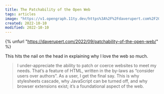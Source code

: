 ```yaml
---
title: The Patchability of the Open Web
tags: articles
image: "https://v1.opengraph.11ty.dev/https%3A%2F%2Fdaverupert.com%2F2022%2F09%2Fpatchability-of-the-open-web%2F/onerror/"
created: 2022-10-10
modified: 2022-10-10
---
```


{% unfurl "https://daverupert.com/2022/09/patchability-of-the-open-web/" %}

This hits the nail on the head in explaining why I love the web so much.

> I under-appreciate the ability to patch or coerce websites to meet my needs. That’s a feature of HTML, written in the by-laws as “consider users over authors”. As a user, I get the final say. This is why stylesheets cascade, why JavaScript can be turned off, and why browser extensions exist; it’s a foundational aspect of the web.
